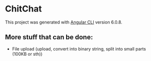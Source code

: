 # ChitChat

This project was generated with [Angular CLI](https://github.com/angular/angular-cli) version 6.0.8.

## More stuff that can be done:
- File upload (upload, convert into binary string, split into small parts (100KB or sth))